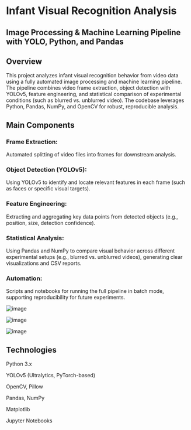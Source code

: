 # Infant Visual Recognition Analysis

## Image Processing & Machine Learning Pipeline with YOLO, Python, and Pandas


## Overview
This project analyzes infant visual recognition behavior from video data using a fully automated image processing and machine learning pipeline.
The pipeline combines video frame extraction, object detection with YOLOv5, feature engineering, and statistical comparison of experimental conditions (such as blurred vs. unblurred video). The codebase leverages Python, Pandas, NumPy, and OpenCV for robust, reproducible analysis.


## Main Components

### Frame Extraction:
Automated splitting of video files into frames for downstream analysis.

### Object Detection (YOLOv5):
Using YOLOv5 to identify and locate relevant features in each frame (such as faces or specific visual targets).

### Feature Engineering:
Extracting and aggregating key data points from detected objects (e.g., position, size, detection confidence).

### Statistical Analysis:
Using Pandas and NumPy to compare visual behavior across different experimental setups (e.g., blurred vs. unblurred videos), generating clear visualizations and CSV reports.

### Automation:
Scripts and notebooks for running the full pipeline in batch mode, supporting reproducibility for future experiments.

![image](https://github.com/user-attachments/assets/7bcb3088-160c-4081-bc9f-7b3b4e012a06)


![image](https://github.com/user-attachments/assets/3f6c5453-6028-4cf0-9576-1e1b17f8608b)


![image](https://github.com/user-attachments/assets/9cd6e5e3-b0c6-45ef-9292-612c4b134261)


## Technologies
Python 3.x

YOLOv5 (Ultralytics, PyTorch-based)

OpenCV, Pillow

Pandas, NumPy

Matplotlib

Jupyter Notebooks
